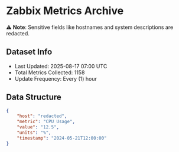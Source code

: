 # Zabbix Metrics Archive

⚠️ **Note**: Sensitive fields like hostnames and system descriptions are redacted.

## Dataset Info
- Last Updated: 2025-08-17 07:00 UTC
- Total Metrics Collected: 1158
- Update Frequency: Every (1) hour

## Data Structure
```json
{
    "host": "redacted",
    "metric": "CPU Usage",
    "value": "12.5",
    "units": "%",
    "timestamp": "2024-05-21T12:00:00"
}
```
